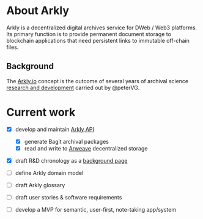 # About Arkly
Arkly is a decentralized digital archives service for DWeb / Web3 platforms. 
Its primary function is to provide permanent document storage to blockchain applications that need persistent links to immutable off-chain files. 

## Background
The [Arkly.io](https://arkly.io/about/) concept is the outcome of several years of archival science [research and development](background.md) carried out by @peterVG.


# Current work


- [x] develop and maintain [Arkly API](https://api.arkly.io/docs)
   - [x] generate Bagit archival packages
   - [x] read and write to [Arweave](https://arweave.org) decentralized storage
- [x] draft R&D chronology as a [background page](background.md)
- [ ] define Arkly domain model
- [ ] draft Arkly glossary
- [ ] draft user stories & software requirements
- [ ] develop a MVP for semantic, user-first, note-taking app/system

